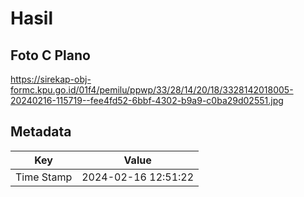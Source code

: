 # Hasil

## Foto C Plano

https://sirekap-obj-formc.kpu.go.id/01f4/pemilu/ppwp/33/28/14/20/18/3328142018005-20240216-115719--fee4fd52-6bbf-4302-b9a9-c0ba29d02551.jpg


## Metadata

| Key        | Value               |
| ---------- | ------------------- |
| Time Stamp | 2024-02-16 12:51:22 |



